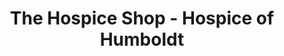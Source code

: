 ---
title: "The Hospice Shop - Hospice of Humboldt"
url: /arcata/the-hospice-shop-hospice-of-humboldt/
shop: Gebrauchtwaren
---